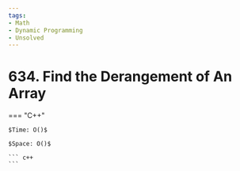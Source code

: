 ```yaml
---
tags:
- Math
- Dynamic Programming
- Unsolved
---
```



# 634. Find the Derangement of An Array

=== "C++"

    $Time: O()$

    $Space: O()$

    ``` c++
    ```